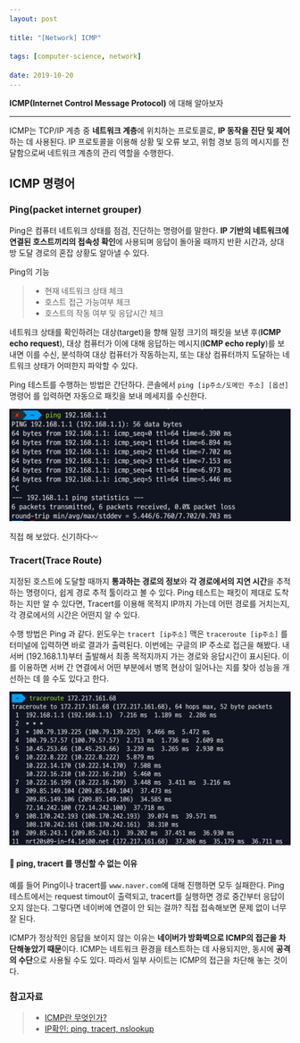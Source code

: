 ```yaml
---
layout: post

title: "[Network] ICMP"

tags: [computer-science, network]

date: 2019-10-20
---
```


**ICMP(Internet Control Message Protocol)** 에 대해 알아보자

---

ICMP는 TCP/IP 계층 중 **네트워크 계층**에 위치하는 프로토콜로, **IP 동작을 진단 및 제어**하는 데 사용된다. IP 프로토콜을 이용해 상황 및 오류 보고, 위험 경보 등의 메시지를 전달함으로써 네트워크 계층의 관리 역할을 수행한다.

## ICMP 명령어

### Ping(packet internet grouper)

Ping은 컴퓨터 네트워크 상태를 점검, 진단하는 명령어를 말한다. **IP 기반의 네트워크에 연결된 호스트끼리의 접속성 확인**에 사용되며 응답이 돌아올 때까지 반환 시간과, 상대방 도달 경로의 혼잡 상황도 알아낼 수 있다.

Ping의 기능

> - 현재 네트워크 상태 체크
> - 호스트 접근 가능여부 체크
> - 호스트의 작동 여부 및 응답시간 체크

네트워크 상태를 확인하려는 대상(target)을 향해 일정 크기의 패킷을 보낸 후(**ICMP echo request**), 대상 컴퓨터가 이에 대해 응답하는 메시지(**ICMP echo reply**)를 보내면 이를 수신, 분석하여 대상 컴퓨터가 작동하는지, 또는 대상 컴퓨터까지 도달하는 네트워크 상태가 어떠한지 파악할 수 있다.

Ping 테스트를 수행하는 방법은 간단하다. 콘솔에서 `ping [ip주소/도메인 주소] [옵션]` 명령어 를 입력하면 자동으로 패킷을 보내 메세지를 수신한다.

![](/assets/images/ping.png)

직접 해 보았다. 신기하다〰️

### Tracert(Trace Route)

지정된 호스트에 도달할 때까지 **통과하는 경로의 정보**와 **각 경로에서의 지연 시간**을 추적하는 명령이다, 쉽게 경로 추적 툴이라고 볼 수 있다. Ping 테스트는 패킷이 제대로 도착하는 지만 알 수 있다면, Tracert를 이용해 목적지 IP까지 가는데 어떤 경로를 거치는지, 각 경로에서의 시간은 어떤지 알 수 있다.

수행 방법은 Ping 과 같다. 윈도우는 `tracert [ip주소]` 맥은 `traceroute [ip주소]` 를 터미널에 입력하면 바로 결과가 출력된다. 이번에는 구글의 IP 주소로 접근을 해봤다. 내 서버 (192.168.1.1)부터 출발해서 최종 목적지까지 가는 경로와 응답시간이 표시된다. 이를 이용하면 서버 간 연결에서 어떤 부분에서 병목 현상이 일어나는 지를 찾아 성능을 개선하는 데 쓸 수도 있다고 한다.

![](/assets/images/traceroute.png)

#### 🤔 ping, tracert 를 맹신할 수 없는 이유

예를 들어 Ping이나 tracert를 `www.naver.com`에 대해 진행하면 모두 실패한다. Ping 테스트에서는 request timout이 출력되고, tracert를 실행하면 경로 중간부터 응답이 오지 않는다. 그렇다면 네이버에 연결이 안 되는 걸까? 직접 접속해보면 문제 없이 너무 잘 된다.

ICMP가 정상적인 응답을 보이지 않는 이유는 **네이버가 방화벽으로 ICMP의 접근을 차단해놓았기 때문**이다. ICMP는 네트워크 환경을 테스트하는 데 사용되지만, 동시에 **공격의 수단**으로 사용될 수도 있다. 따라서 일부 사이트는 ICMP의 접근을 차단해 놓는 것이다.

### 참고자료

> - [ICMP란 무엇인가?](https://run-it.tistory.com/31)
> - [IP확인: ping, tracert, nslookup](https://ojava.tistory.com/126)
